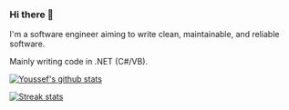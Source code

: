 ### Hi there 👋

I'm a software engineer aiming to write clean, maintainable, and reliable software.

Mainly writing code in .NET (C#/VB).

[![Youssef's github stats](https://github-readme-stats.vercel.app/api?username=Youssef1313&show_icons=true&title_color=fff&icon_color=79ff97&text_color=9f9f9f&bg_color=151515)](https://github.com/Youssef1313)

[![Streak stats](https://github-readme-streak-stats.herokuapp.com/?user=Youssef1313&theme=dark)](https://github.com/Youssef1313)

